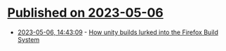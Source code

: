 # [Published on 2023-05-06](index.md)

* [2023-05-06, 14:43:09](https://lobste.rs/s/tzdgap/how_unity_builds_lurked_into_firefox) - [How unity builds lurked into the Firefox Build System](https://serge-sans-paille.github.io/pythran-stories/how-unity-builds-lurked-into-the-firefox-build-system.html)

